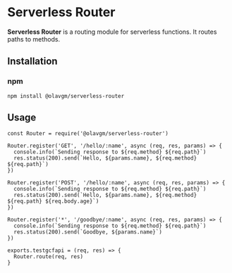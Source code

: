 # Serverless Router

**Serverless Router** is a routing module for serverless functions. It routes paths to methods.

## Installation

### npm

```
npm install @olavgm/serverless-router
```

## Usage

```
const Router = require('@olavgm/serverless-router')

Router.register('GET', '/hello/:name', async (req, res, params) => {
  console.info(`Sending response to ${req.method} ${req.path}`)
  res.status(200).send(`Hello, ${params.name}, ${req.method} ${req.path}`)
})

Router.register('POST', '/hello/:name', async (req, res, params) => {
  console.info(`Sending response to ${req.method} ${req.path}`)
  res.status(200).send(`Hello, ${params.name}, ${req.method} ${req.path} ${req.body.age}`)
})

Router.register('*', '/goodbye/:name', async (req, res, params) => {
  console.info(`Sending response to ${req.method} ${req.path}`)
  res.status(200).send(`Goodbye, ${params.name}`)
})

exports.testgcfapi = (req, res) => {
  Router.route(req, res)
}
```
